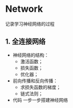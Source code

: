 # Network
记录学习神经网络的过程



## 1. 全连接网络

- 神经网络的结构：
  - 激活函数；
  - 损失函数；
  - 优化器；
- 前向传播和反向传播：
  - 求损失函数的梯度；
  - 链式法则；
- 代码 一步一步搭建神经网络